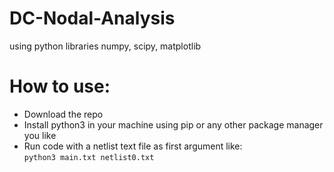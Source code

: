 # DC-Nodal-Analysis
using python libraries numpy, scipy, matplotlib

# How to use:
  <ul>
    <li>Download the repo</li>
    <li>Install python3 in your machine using pip or any other package manager you like</li>
    <li>Run code with a netlist text file as first argument like: <br>  <code>python3 main.txt netlist0.txt</code></li>
  </ul>
